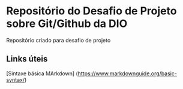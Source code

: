 # Repositório do Desafio de Projeto sobre Git/Github da DIO
Repositório criado para desafio de projeto

## Links úteis
[Sintaxe básica MArkdown] (https://www.markdownguide.org/basic-syntax/)

